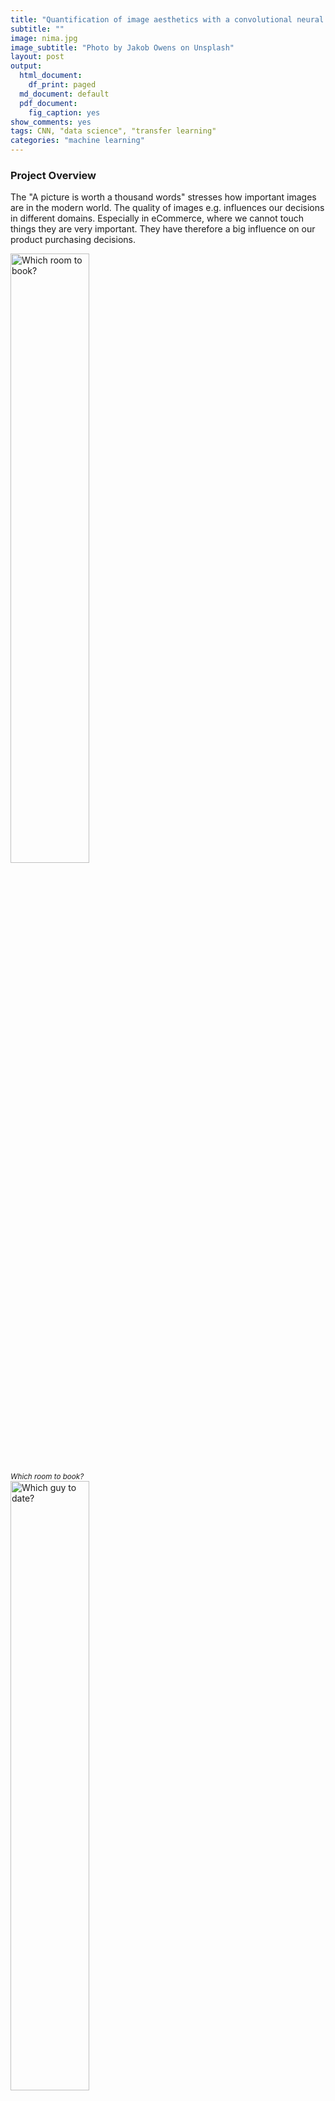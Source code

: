 ```yaml
---
title: "Quantification of image aesthetics with a convolutional neural network (CNN)"
subtitle: ""
image: nima.jpg
image_subtitle: "Photo by Jakob Owens on Unsplash"
layout: post
output:
  html_document:
    df_print: paged
  md_document: default
  pdf_document:
    fig_caption: yes
show_comments: yes
tags: CNN, "data science", "transfer learning"
categories: "machine learning"
---
```


### Project Overview

The "A picture is worth a thousand words" stresses how important images
are in the modern world. The quality of images e.g. influences our
decisions in different domains. Especially in eCommerce, where we cannot
touch things they are very important. They have therefore a big
influence on our product purchasing decisions.

<img src="/assets/img/airbnb.png" alt="Which room to book?" width="50%" />
<br><i><small>Which room to book?</small></i><br>

<img src="/assets/img/date.png" alt="Which guy to date?" width="50%" />
<br><i><small>Which guy to date?</small></i><br>

<img src="/assets/img/food.png" alt="Which food to order?" width="50%" />
<br><i><small>Which food to order?</small></i><br>

The goal of this project is to create a model that is able to quantify
the aesthetics of images.

### Problem Statement

The quantification of image quality is an old problem in computer
vision. There are objective and subjective methods to assess image
quality. With objective methods different algorithms quantify the
distortions and degradations in an image. Subjective methods are based
on human perception. The methods often don't correlate with each other.
Objective methods involve traditional rule-based programming, Subjective
methods are not solvable this way.

The goal of this project is to develop an subjective method of image
quality assessment. As mentioned before this problem cannot be solved
with classical programming. But it seems that supervised machine
learning is a perfect candidate for solving the problem as this approach
learns from examples and it is a way to quantify the ineffable. A
dataset with image quality annotations is a requirement for learning
from samples.

Within the machine learning ecosystem Convolutional Neural Networks
(CNN) are a category of Neural Networks that have proven very effective
in areas such as image recognition and classification. They are inspired
by biological processes in that the connectivity pattern between neurons
resembles the organization of the human visual cortex.

The subjective quality model will be implemented with a Convolutional
Neural Network as it seems a good fit to tackle the problem.

To solve the problem these steps are needed:

1. Find a dataset with images with quality annotations
2. Exploratory Data Analysis (EDA) on the dataset, to evaluate the
    characteristics and suitabilty for the problem space
3. Cleanup and preprocessing of the dataset
4. Design a architecture for the CNN
5. Training of the CNN
6. Test the model against benchmarks
7. Analysis of the results

There will be several iterations for the steps 4.-7.

### Metrics

The distribution of user ratings will be predicted in the project. From
there you are able to predict both a quantitative mean rating, but also
a qualitive rating bucket. To capture this two metrics will be used.

#### Earth Mover's distance (EMD)

The **Earth Mover's Distance (EMD)** is a method to evaluate
dissimilarity between two multi-dimensional distributions in some
feature space where a distance measure between single features, which we
call the ground distance is given. The EMD 'lifts' this distance from
individual features to full distributions. It's assumed that a well
performing CNN should predict class distributions such that classes
closer to the ground truth class should have higher predicted
probabilities than classes that are further away. For the image quality
ratings, the scores 4, 5, and 6 are more related than 1, 5, and 10, i.e.
the goal is to punish a prediction of 4 more if the true score is 10
than when the true score is 5. The EMD is defined as the minimum cost to
transport the mass of one distribution (histogram) to the other. (Hou,
Yu, and Samaras 2016)(Rubner, Tomasi, and Guibas 2000)(Talebi and
Milanfar 2018)

![emd_formula](/assets/img/emd.png)

#### Accuracy

To compare qualitative results the **Accuracy** is used. The accuracy is
the ratio of correct predictions. In this case the ground-truth and
predicted mean scores using a threshold of 5 on the "official" test set,
as this is the standard practice for AVA dataset.

![acc_formula](/assets/img/acc.png)

### Data Exploration

The AVA (Aesthetic Visual Analysis) image dataset which was introduced
by (Murray, Marchesotti, and Perronnin 2012a), (Murray, Marchesotti, and
Perronnin 2012b) is the reference dataset for all kind of image
aesthetics. The dataset contains 255508 images, along with a wide range
of aesthetic, semantic and photographic style annotations. The images
were collected from www.dpchallenge.com.

#### Sample rows

![sample metadata rows](/assets/img/sample_rows.png)

#### Sample images

<img src="/assets/img/unnamed-chunk-16-1.png" alt="Best rated images"  />
<br><i><small>Best rated images</small></i><br>

<img src="/assets/img/unnamed-chunk-17-1.png" alt="Worst rated images"  />
<br><i><small>Worst rated images</small></i><br>

#### Desciptive Statistics of number of ratings

![sample metadata rows](/assets/img/num_ratings_summary.png)

#### Desciptive Statistics of rating.mean

![sample metadata rows](/assets/img/rating_mean_summary.png)

### Exploratory Visualization

#### Distribution of number of Ratings

<img src="/assets/img/unnamed-chunk-20-1.png" alt="Number of ratings per image: Majority is rated by more than 100 raters"  />

<br><i><small>Number of ratings per image: Majority is rated by more than 100 raters</small></i><br>

The number of ratings for the images ranges from 78 to 549 with an
average of 210 on a scale from 1 to 10.

It can be seen that all images are rated by a high numbers of raters.
This is very import as rating an image by it's aesthetics is very
subjective. To level out outliers ratings, a high number of raters is
needed.

#### Distribution of Mean Ratings

<img src="/assets/img/unnamed-chunk-21-1.png" alt="Distribution of rating mean"  />

<br><i><small>Distribution of rating mean</small></i><br>

It can be seen from the distribution and the descriptive statistics that
50% of images has a rating mean within 4.9 and 5.9 and about 85% are
between 3.9 and 6.8. From the boxplot it can be seen that rating means
above 7.2 and below 3.5 are outliers in the way that these values are
very rare.

This is problematic thas the model performance might not sufficient for
images with very good and bad quality.

### Algorithms and Techniques

#### Convolutional Neural Networks (CNN)

A Convolutional Neural Network (CNN) will be used to solve the problem
of image aesthetics assessment. They are deep neural networks inspired
by biological processes and most commonly applied to analyzing visual
imagery.

CNNs consist of an input, an output layer and several hidden layers. The
hidden layers are typically a convolutional layer followed by a pooling
layer.

<img src="/assets/img/Typical_cnn.png" alt="Structure of a typical CNN for image classification. The network has multiple filtering kernels for each convolution layer, which extract features. Subsampling or Pooling layers are used for information reduction. (Source Wikipedia)" width="70%" />

<br><i><small>
Structure of a typical CNN for image classification. The network has
multiple filtering kernels for each convolution layer, which extract
features. Subsampling or Pooling layers are used for information
reduction. (Source Wikipedia)</small></i><br>

*Convolutional Layer*

The purpose of the convolutional layer is to extract features from the
input image. They preserve the spatial relationship between pixels by
learning image features using small squares of input data.

<img src="/assets/img/3_conv.png" alt="Convolutional operation to extract features" width="750" />

<br><i><small>Convolutional operation to extract features</small></i><br>

*Pooling Layer*

Convolutional networks may include pooling layers. These layers combine
the outputs of neuron clusters at one layer into a single neuron in the
next layer. This is done for the following reasons

-   Reduction of memory and increase in execution speed
-   Reduction of overfitting

<img src="/assets/img/Max_pooling.png" alt="MaxPooling layer, that extracts the maximum value in a region to reduce information. (Source Wikipedia)" width="60%" />

<br><i><small>MaxPooling layer, that extracts the maximum value in a region to reduce
information. (Source Wikipedia)</small></i><br>

*Fully connected Layer*

After multiple layers of convolutional and pooling layers a fully
connected layer completes the network. The fully connected layer is a
traditional multi layer perceptron responsible for the classification
task.

#### Transfer Learning

Transfer learning is a popular method in computer vision because it
allows to build accurate models in a timesaving way (Rawat and Wang
2017). With transfer learning, instead of starting the learning process
from scratch, you start from patterns that have been learned when
solving a different problem. This way you leverage previous learnings
and avoid starting from scratch.

In computer vision, transfer learning is usually expressed through the
use of pre-trained models. A pre-trained model is a model that was
trained on a large benchmark dataset to solve a problem similar to the
one that we want to solve. Accordingly, due to the computational cost of
training such models, it is common practice to import and use models
from published literature (e.g. VGG, Inception, MobileNet).

<img src="/assets/img/transferlearning.png" alt="Transfer learning" width="50%" />

<br><i><small>Transfer learning</small></i><br>

Several state-of-the-art image classification applications are based on
the transfer learning solutions (He et al. 2016), (Szegedy et al. 2016)
Google reported in it's NIMA (Neural Image Assessment) paper the highest
accuracy with a transfer learning based model (Talebi and Milanfar 2018)

The goal of the project is to use the MobileNet architecture with
ImageNet weights, and the replacement of the last dense layer in
MobileNet with a dense layer that outputs to 10 classes (scores 1 to
10), which form together the rating distribution as suggested by (Talebi
and Milanfar 2018)

### Benchmark

Accuracies of different models on the AVA dataset are reported in
different papers. These accuracies are used for benchmarking the models
which are created in this project. The benchmarks are based on the
"official" AVA test set. The goal is to achieve at least an accuracy of
68% which is above the lower boundary of the relevant papers for image
aesthetics.

![sample metadata rows](/assets/img/benchmark.png)

III. Methodology
----------------

### Data Preprocessing

The data preprocessing can be devided into two parts: The first part was
done during the exploratory data analysis. In this step the following
checks and cleanings were performed:

1. Removal of images

    -   Several images had to be removed from meta data as they did not
        exist.

    -   Several corrupted images were identified with a script. The
        corrupted images were deleted from the meta data.

2. Technical image properties were engineered to check image
    anomalities

    Several technnical image properties (file size, resolution, aspect
    ratio) were engineered and checked for anomalies. No abnormal images
    could be identified here with these properties.

The second preprocessing step is performed during training:

1. Splitting of the data into training and validation set

    10% of images of the training set are used for validation.

2. Basemodel specific preprocessing were performed

    Each basemodel provided by Keras offers a preprocessing function
    with specific preprocessing steps for this model. This preprocessing
    step is applied to a ImageGenerator which loads the images for
    training and model evaluation.

3. Normalization of distribution

    The rating distribution was normalized, because each image was rated
    by a diffrent number of people.

4. Image resizing and random cropping

    The training images are rescaled to 256 x 256 px and afterwards a
    randomly performed crop of 224 x 224 px is extracted. This is
    reported to reduce overfitting issues. (Talebi and Milanfar 2018)

5. Undersampling of the data

    For earlier tainings sessions the number of images are reduced by
    cutting the data in 10 rating bins and taking the top n samples of
    each bin. This is done because of two reasons: As the compute power
    is limited this reduces the time to train the model. Another reason
    is that the data is unbalanced. There are just a few images with
    very low and high ratings. It was expected that the undersampling
    reduces the effect of overfitting to the images around the most
    common ratings.

### Implementation

The goal was to create a clear training script which can be
parameterized from outsite for triggering the different trainings. To
reduce the lines of code of this training script, it orchestrates the
building blocks of the training with a pipeline script.

1. All needed libraries are identified and put into a requirements.txt

2. An internal library to download the AVA images and the meta data is
    implemented.

3. A training script was created with building blocks for training
    (loading data, preparing data, train, evaluate)

4. Building blocks of the training script are moved to a pipeline
    script. The scripts saves different artifacts: Model architecture,
    Model weights, training history, time for training, training
    visualization

5. A model class is created, which encapsulates the basemodel and top
    model and offers helper functions to change optimizer and freeze
    layers on the fly

6. The EMD loss function is created

7. The image generator is created for loading the images and perform
    the preprocessing of the images

8. Several helper functions for model evaluation are implemented

The actual training is performed in 2 Steps:

1. Base model weights are frozen and just the top model is trained with
    a higher learning rate

2. Base model weights are unfrozen and the full network is trained with
    a lower learning rate

#### Model design of the CNN

The model consists as mentioned before of two parts. The base model is
unchanged apart from the first layers which is removed. The model is
initialized with the ImageNet weights. The ImageNet project is a large
visual database designed for use in visual object recognition software
research. The weights for this dataset is used as the images are
similiar to the ones in the AVA dataset. For the base model the
MobileNet architecture is used as this network is smaller to other
networks and suitable for mobile and embedded based vision applications
where there is lack of compute power. (Howard et al. 2017)

The top model consists of two layers. The first layer is a dropout layer
to reduce overfitting, followed by dense layer with a output size of 10
with a softmax activation to predict the distribution of ratings. A Adam
optimizer with different learning rates and learning rate decays is used
for training.

<img src="/assets/img/top_model_plot.png" alt="Design of top model: Dropout Layer for avoiding overfitting, Dense layer with 10 output classes" width="300%" />

<br><i><small>Design of top model: Dropout Layer for avoiding overfitting, Dense layer
with 10 output classes</small></i><br>

### Refinement

Several parameters were used for model refinement:

-   Learning rate for dense layers and all layers
-   Learning rate decay for dense layers and all layers
-   Number of epochs for dense layers and all layers
-   Number of images per rating bin used for training
-   Dropout ratio for dropout layer in top model

The training is done in iterative way: First the model is trained with
very few samples and the default values for the parameters above. Then
the model is trained with more samples and the parameters are fine
tuned. After the model is trained the loss value and the accuracy are
calculated for the test set. The accuracy is then compared against the
accuracy scores from the paper (see section Benchmarks) till a
sufficient model accuracy was reached.

The training process is supervised with plots for the loss on the
training and validation set to check if everything works well and to
optimize the learning process.

<img src="/assets/img/training_history.png" alt="The plots for training history is used to find the best number of  epochs for the two learning phases. During phase 1 validation loss flattens at epoch 5 (4 in plot ) and in phase 2 the val loss flattens at epoch 8 (12 in plot)" width="80%" />

<br><i><small>
The plots for training history is used to find the best number of epochs
for the two learning phases. During phase 1 validation loss flattens at
epoch 5 (4 in plot ) and in phase 2 the val loss flattens at epoch 8 (12
in plot)</small></i><br>

IV. Results
-----------

### Model Evaluation and Validation

Out of the different models model8 was chosen as it's EMD loss value is
the lowest and it's accuracy is the highest among all models on the test
set. The results are trustful, as the test set is the "official" test
set for AVA and the model never saw these images during training or
validation. An interesting fact is that this model performs slightly
better than model9, which was trained with double the amount of training
images.

![sample metadata rows](/assets/img/models.png)

The best model is based on the MobileNet architecture and the following
parameters are used. All these parameters seem reasonable:

![sample metadata rows](/assets/img/best_model_parameters.png)

It can be seen from the figure below, that the distribution of the
ground truth mean ratings and the predicted mean ratings are very
similiar for the best model. The model works well for mean ratings
between 3.5 and 7.5. Ratings below or above these boundaries are not
covered well by the model. This due the fact, that there are not many
images with very high and low ratings. So model is not capable to rate
these extreme outliers correctly, because of the lack of examples.

<img src="/assets/img/unnamed-chunk-30-1.png" alt="Big figure: Distribution of pedicted mean ratings and ground truth rating on test set. Small figures: Distribution on lower and upper end on test set."  />

<br><i><small>
Big figure: Distribution of pedicted mean ratings and ground truth
rating on test set. Small figures: Distribution on lower and upper end
on test set.</small></i><br>

### Justification

In comparison to the benchmarks the model shows an moderate accuracy on
the reference test set for AVA which is used throughout all models from
the papers.

The result are quite impressive, as the model was trained with just
13914 images. The models in the papers were trained with the full
training set.


![sample metadata rows](/assets/img/benchmark_with_my_model.png)

V. Conclusion
-------------

### Free-Form Visualization

For a final quick and dirty test the images from the "Project overview"
section are rated with the model. The images are not part of the AVA
dataset.

<img src="/assets/img/airbnb.png" alt="Left Image: 4.23 Right image: 3.91" width="50%" />

<br><i><small>Left Image: 4.23 Right image: 3.91</small></i><br>

<img src="/assets/img/date.png" alt="Left Image: 3.27 Right image: 4.00" width="50%" />

<br><i><small>Left Image: 3.27 Right image: 4.00</small></i><br>

<img src="/assets/img/food.png" alt="Left Image: 3.98 Right image: 4.67" width="50%" />

<br><i><small>LLeft Image: 3.98 Right image: 4.67</small></i><br>

It can be seen, that the images which we as a human being would rate
better are also rated better by the model, although the food images are
almost the same quality.

### Reflection

The process used for this project can be summarized using the following
steps

1. A relevant problem was found
2. A research for relevant papers was done
3. Datasets for the problem were researched, analyzed and the best
    suitable dataset was selected
4. The dataset was cleaned
5. Model benchmarks were extracted from papers
6. The technical infrastructure for the project was set up
7. Models were trained and finetuned and checked against the
    benchmarks, till a good enough model was found, that solves the
    problem

The project was very challanging for me as I had limited compute power
and the dataset is very large. Till the end I was not able to train the
models on the full training set as there were always problems like
running out of memory and Keras and Tensorflow specific problems. I was
at some point stuck, as the models performed badly. After doing an
additional research round I found the Nima paper from Google, which was
so brandnew that it wasn't published when I started the project in july.
The insights from the paper were a breakthrough, especially the usage of
the Earth Movers Loss and the usage of the MobileNet archtitecture for
the base model. I am very proud that I could get a accuracy which was
within the boundaries of the relevant papers and mastered a topic that
is very hot in the moment, especially as I used less images than the
researchers in the papers.

### Improvement

It's very interesting that I did achieve an accuracy within the
boundaries with my undersampling strategy, which was half born out of
need. Even after doing the undersampling of the data the distribution of
the ratings is unbalanced.

A strategy to even perform better would be to do image augmentation on
the underrepresented rated images. This is not so easy, as not every
kind of image augmentation can be used e.g darkening an image may effect
the aesthetics of the image. Another interesting approach would be to
generate images with very high and low rating with GANs
(generative-adversarial-networks).

Another improvement for the project would be to containerize the whole
process with Docker and Docker NVIDIA. The goal would be to have a
docker image that automatically downloads the data, does the
preprocessing of it, does the training and stops the container after
training. Within this project this is done with anaconda environments,
which is less than ideal in my eyes. I had to always switch from my
local environment to the AWS cloud instance, lost time as the
environments are not the same. A Docker environment could be also
optimized with reusable elements for other Deep Learning projects.

VI. References
--------------

He, Kaiming, Xiangyu Zhang, Shaoqing Ren, and Jian Sun. 2016. “Deep
Residual Learning for Image Recognition.” In *Proceedings of the Ieee
Conference on Computer Vision and Pattern Recognition*, 770–78.

Hou, Le, Chen-Ping Yu, and Dimitris Samaras. 2016. “Squared Earth
Mover’s Distance-Based Loss for Training Deep Neural Networks.” *arXiv
Preprint arXiv:1611.05916*.

Howard, Andrew G, Menglong Zhu, Bo Chen, Dmitry Kalenichenko, Weijun
Wang, Tobias Weyand, Marco Andreetto, and Hartwig Adam. 2017.
“Mobilenets: Efficient Convolutional Neural Networks for Mobile Vision
Applications.” *arXiv Preprint arXiv:1704.04861*.

Kong, Shu, Xiaohui Shen, Zhe Lin, Radomir Mech, and Charless Fowlkes.
2016. “Photo Aesthetics Ranking Network with Attributes and Content
Adaptation.” In *European Conference on Computer Vision*, 662–79.
Springer.

Lu, Xin, Zhe Lin, Hailin Jin, Jianchao Yang, and James Z Wang. 2014.
“Rapid: Rating Pictorial Aesthetics Using Deep Learning.” In
*Proceedings of the 22nd Acm International Conference on Multimedia*,
457–66. ACM.

Lu, Xin, Zhe Lin, Xiaohui Shen, Radomir Mech, and James Z Wang. 2015.
“Deep Multi-Patch Aggregation Network for Image Style, Aesthetics, and
Quality Estimation.” In *Proceedings of the Ieee International
Conference on Computer Vision*, 990–98.

Murray, Naila, Luca Marchesotti, and Florent Perronnin. 2012a. “AVA: A
Large-Scale Database for Aesthetic Visual Analysis.”
<https://github.com/mtobeiyf/ava_downloader>.

———. 2012b. “AVA: A Large-Scale Database for Aesthetic Visual Analysis.”
In *Computer Vision and Pattern Recognition (Cvpr), 2012 Ieee Conference
on*, 2408–15. IEEE.

Rawat, Waseem, and Zenghui Wang. 2017. “Deep Convolutional Neural
Networks for Image Classification: A Comprehensive Review.” *Neural
Computation* 29 (9). MIT Press: 2352–2449.

Rubner, Yossi, Carlo Tomasi, and Leonidas J Guibas. 2000. “The Earth
Mover’s Distance as a Metric for Image Retrieval.” *International
Journal of Computer Vision* 40 (2). Springer: 99–121.

Schwarz, Katharina, Patrick Wieschollek, and Hendrik PA Lensch. 2018.
“Will People Like Your Image? Learning the Aesthetic Space.” In
*Applications of Computer Vision (Wacv), 2018 Ieee Winter Conference
on*, 2048–57. IEEE.

Szegedy, Christian, Vincent Vanhoucke, Sergey Ioffe, Jon Shlens, and
Zbigniew Wojna. 2016. “Rethinking the Inception Architecture for
Computer Vision.” In *Proceedings of the Ieee Conference on Computer
Vision and Pattern Recognition*, 2818–26.

Talebi, Hossein, and Peyman Milanfar. 2018. “Nima: Neural Image
Assessment.” *IEEE Transactions on Image Processing* 27 (8). IEEE:
3998–4011.
